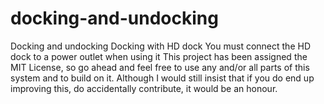 # docking-and-undocking
Docking and undocking Docking with HD dock You must connect the HD dock to a power outlet when using it
This project has been assigned the MIT License, so go ahead and feel free to use any and/or all parts of this system and to build on it. Although I would still insist that if you do end up improving this, do accidentally contribute, it would be an honour.
